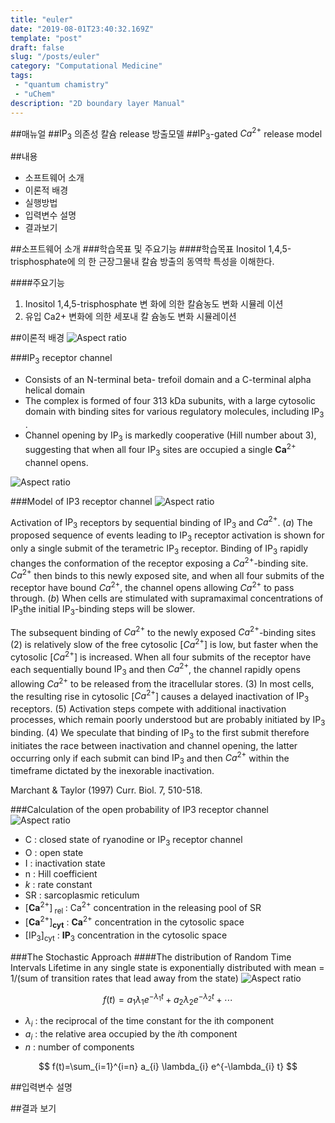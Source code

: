 ```yaml
---
title: "euler"
date: "2019-08-01T23:40:32.169Z"
template: "post"
draft: false
slug: "/posts/euler"
category: "Computational Medicine"
tags: 
 - "quantum chamistry"
 - "uChem"
description: "2D boundary layer Manual"
---
```

##매뉴얼
##$\mathrm{IP}_{3}$ 의존성 칼슘 release 방출모델
##$\mathrm{IP}_{3}$-gated $C a^{2+}$ release model


##내용
- 소프트웨어 소개
- 이론적 배경
- 실행방법
- 입력변수 설명
- 결과보기
             
##소프트웨어 소개
###학습목표 및 주요기능
####학습목표 
Inositol 1,4,5-trisphosphate에 의 한 근장그물내 칼슘 방출의 동역학 특성을 이해한다.

####주요기능
1. Inositol 1,4,5-trisphosphate 변 화에 의한 칼슘농도 변화 시뮬레 이션
2. 유입 Ca2+ 변화에 의한 세포내 칼 슘농도 변화 시뮬레이션

  
##이론적 배경
![Aspect ratio](/media/POST/000016/0.jpg)


###$\mathrm{IP}_{3}$  receptor channel
- Consists of an N-terminal beta- trefoil domain and a C-terminal alpha helical domain
- The complex is formed of four 313 kDa subunits, with a large cytosolic domain with binding sites for various regulatory molecules, including $\mathrm{IP}_{3}$ .
- Channel opening by $\mathrm{IP}_{3}$  is markedly cooperative (Hill number about 3), suggesting that when all four $\mathrm{IP}_{3}$  sites are occupied a single $\mathbf{C} \mathbf{a}^{2+}$ channel opens.

![Aspect ratio](/media/POST/000016/1.jpg)

###Model of IP3 receptor channel
![Aspect ratio](/media/POST/000016/2.jpg)

Activation of $\mathrm{IP}_{3}$ receptors by sequential binding of $\mathrm{IP}_{3}$ and $C a^{2+}$. $(a)$ The proposed sequence of events leading to $\mathrm{IP}_{3}$ receptor activation is shown for only a single submit of the terametric $\mathrm{IP}_{3}$ receptor. Binding of $\mathrm{IP}_{3}$ rapidly changes the conformation of the receptor exposing a $C a^{2+}$-binding site. $C a^{2+}$ then binds to this newly exposed site, and when all four submits of the receptor have bound $C a^{2+}$, the channel opens allowing $C a^{2+}$ to pass through. $(b)$ When cells are stimulated with supramaximal concentrations of $\mathrm{IP}_{3}$the initial $\mathrm{IP}_{3}$-binding steps will be slower. 

The subsequent binding of $C a^{2+}$ to the newly exposed $C a^{2+}$-binding sites $(2)$ is relatively slow of the free cytosolic [$C a^{2+}$] is low, but faster when the cytosolic [$C a^{2+}$] is increased. When all four submits of the receptor have each sequentially bound $\mathrm{IP}_{3}$ and then $C a^{2+}$, the channel rapidly opens allowing $C a^{2+}$ to be released from the itracellular stores. $(3)$ In most cells, the resulting rise in cytosolic [$C a^{2+}$] causes a delayed inactivation of $\mathrm{IP}_{3}$ receptors. $(5)$ Activation steps compete with additional inactivation processes, which remain poorly understood but are probably initiated by $\mathrm{IP}_{3}$ binding. $(4)$
We speculate that binding of $\mathrm{IP}_{3}$ to the first submit therefore initiates the race between inactivation and channel opening, the latter occurring only if each submit can bind $\mathrm{IP}_{3}$ and then $C a^{2+}$ within the timeframe dictated by the inexorable inactivation.

 Marchant & Taylor (1997) Curr. Biol. 7, 510-518.
  
###Calculation of the open probability of IP3 receptor channel
![Aspect ratio](/media/POST/000016/3.jpg)

- C : closed state of ryanodine or $\mathrm{IP}_{3}$ receptor channel
- O : open state
- I : inactivation state
- n : Hill coefficient
- $k$ : rate constant
- SR : sarcoplasmic reticulum
- $\left[\mathbf{C} \mathbf{a}^{2+}\right]_{\text { rel }}$ : $\mathrm{Ca}^{2+}$ concentration in the releasing pool of SR
- $\left[\mathbf{C} \mathbf{a}^{2+}\right]_{\mathbf{c y t}}$ : $\mathbf{C} \mathbf{a}^{2+}$ concentration in the cytosolic space
- $\left[\mathrm{IP}_{3}\right]_{\mathrm{cyt}}$ : $\mathbf{I P}_{3}$ concentration in the cytosolic space 


###The Stochastic Approach 
####The distribution of Random Time Intervals
Lifetime in any single state is exponentially distributed with mean = 1/(sum of transition rates that lead away from the state)
![Aspect ratio](/media/POST/000016/4.jpg)

$$
f(t)=a_{1} \lambda_{1} e^{-\lambda_{1} t}+a_{2} \lambda_{2} e^{-\lambda_{2} t}+\cdots
$$


- $\lambda_{i}$ : the reciprocal of the time constant for the ith component 
- $a_{i}$ : the relative area occupied by the $i$th component 
- $n$ : number of components

$$
f(t)=\sum_{i=1}^{i=n} a_{i} \lambda_{i} e^{-\lambda_{i} t}
$$

  


##입력변수 설명

                
##결과 보기
    